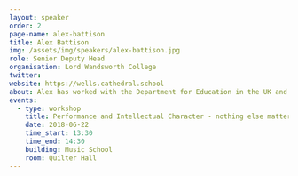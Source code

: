 ```yaml
---
layout: speaker
order: 2
page-name: alex-battison
title: Alex Battison
img: /assets/img/speakers/alex-battison.jpg
role: Senior Deputy Head
organisation: Lord Wandsworth College
twitter:
website: https://wells.cathedral.school
about: Alex has worked with the Department for Education in the UK and the National College for Teaching and Leadership as a Specialist Leader of Education and gives presentations at various conferences in the UK and overseas.  He has a Masters degree from St Anne’s College, Oxford, in Learning and Teaching, writes for the Times Educational Supplement and is mentored as a leader and educator by ex-England Rugby Coach Brian Ashton MBE.
events:
  - type: workshop
    title: Performance and Intellectual Character - nothing else matters
    date: 2018-06-22
    time_start: 13:30
    time_end: 14:30
    building: Music School
    room: Quilter Hall
---
```

